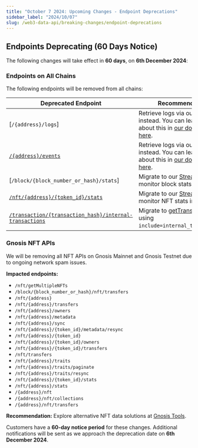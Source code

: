 ```yaml
---
title: "October 7 2024: Upcoming Changes - Endpoint Deprecations"
sidebar_label: "2024/10/07"
slug: /web3-data-api/breaking-changes/endpoint-deprecations
---
```


## Endpoints Deprecating (60 Days Notice)

The following changes will take effect in **60 days**, on **6th December 2024**:

### Endpoints on All Chains

The following endpoints will be removed from all chains:

| Deprecated Endpoint                                                                                               | Recommendation                                                                                                                        |
| ----------------------------------------------------------------------------------------------------------------- | ------------------------------------------------------------------------------------------------------------------------------------- |
| [`/{address}/logs`]                                                                                               | Retrieve logs via our RPC nodes instead. You can learn more about this in [our documentation here](/rpc-nodes/reference/eth_getLogs). |
| [`/{address}/events`](/web3-data-api/evm/reference/get-contract-events)                                           | Retrieve logs via our RPC nodes instead. You can learn more about this in [our documentation here](/rpc-nodes/reference/eth_getLogs). |
| [`/block/{block_number_or_hash}/stats`]                                                                           | Migrate to our [Streams API](/streams-api/evm) to monitor block stats in real time.                                                   |
| [`/nft/{address}/{token_id}/stats`](/web3-data-api/evm/reference/get-nft-token-stats)                             | Migrate to our [Streams API](/streams-api/evm) to monitor NFT stats in real time.                                                     |
| [`/transaction/{transaction_hash}/internal-transactions`](/web3-data-api/evm/reference/get-internal-transactions) | Migrate to [getTransactionHash](/web3-data-api/evm/reference/get-transaction) using `include=internal_transactions`.                  |

### Gnosis NFT APIs

We will be removing all NFT APIs on Gnosis Mainnet and Gnosis Testnet due to ongoing network spam issues.

**Impacted endpoints:**

- `/nft/getMultipleNFTs`
- `/block/{block_number_or_hash}/nft/transfers`
- `/nft/{address}`
- `/nft/{address}/transfers`
- `/nft/{address}/owners`
- `/nft/{address}/metadata`
- `/nft/{address}/sync`
- `/nft/{address}/{token_id}/metadata/resync`
- `/nft/{address}/{token_id}`
- `/nft/{address}/{token_id}/owners`
- `/nft/{address}/{token_id}/transfers`
- `/nft/transfers`
- `/nft/{address}/traits`
- `/nft/{address}/traits/paginate`
- `/nft/{address}/traits/resync`
- `/nft/{address}/{token_id}/stats`
- `/nft/{address}/stats`
- `/{address}/nft`
- `/{address}/nft/collections`
- `/{address}/nft/transfers`

**Recommendation:** Explore alternative NFT data solutions at [Gnosis Tools](https://docs.gnosischain.com/tools/).

Customers have a **60-day notice period** for these changes. Additional notifications will be sent as we approach the deprecation date on **6th December 2024**.

